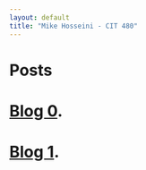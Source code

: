 ```yaml
---
layout: default
title: "Mike Hosseini - CIT 480"
---
```

# Posts

# [Blog 0](https://mikehosseini.github.io/mikehosseini.github.io/posts/2020/08/31/Blog-0.html).

# [Blog 1](./mikehosseini.github.io/posts/2020/09/06/Blog-1.html).
